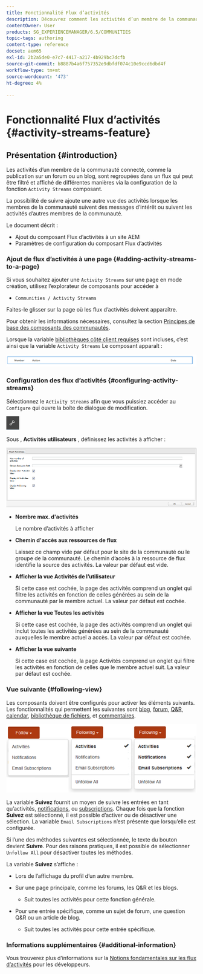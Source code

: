 ```yaml
---
title: Fonctionnalité Flux d’activités
description: Découvrez comment les activités d’un membre de la communauté connecté sont collectées dans un flux que vous pouvez filtrer et afficher via le composant Flux d’activités .
contentOwner: User
products: SG_EXPERIENCEMANAGER/6.5/COMMUNITIES
topic-tags: authoring
content-type: reference
docset: aem65
exl-id: 2b2a5de0-e7c7-4417-a217-4b929bc7dcfb
source-git-commit: b8887b4a6f757352e9dbfdf074c10e9ccd6dbd4f
workflow-type: tm+mt
source-wordcount: '473'
ht-degree: 4%

---
```


# Fonctionnalité Flux d’activités {#activity-streams-feature}

## Présentation {#introduction}

Les activités d’un membre de la communauté connecté, comme la publication sur un forum ou un blog, sont regroupées dans un flux qui peut être filtré et affiché de différentes manières via la configuration de la fonction `Activity Streams` composant.

La possibilité de suivre ajoute une autre vue des activités lorsque les membres de la communauté suivent des messages d’intérêt ou suivent les activités d’autres membres de la communauté.

Le document décrit :

* Ajout du composant Flux d’activités à un site AEM
* Paramètres de configuration du composant Flux d’activités

### Ajout de flux d’activités à une page {#adding-activity-streams-to-a-page}

Si vous souhaitez ajouter une `Activity Streams` sur une page en mode création, utilisez l’explorateur de composants pour accéder à

* `Communities / Activity Streams`

Faites-le glisser sur la page où les flux d’activités doivent apparaître.

Pour obtenir les informations nécessaires, consultez la section [Principes de base des composants des communautés](/help/communities/basics.md).

Lorsque la variable [bibliothèques côté client requises](/help/communities/essentials-activities.md#essentials-for-client-side) sont incluses, c’est ainsi que la variable `Activity Streams` Le composant apparaît :

![activity-streams](assets/activity-component.png)

### Configuration des flux d’activités {#configuring-activity-streams}

Sélectionnez le `Activity Streams` afin que vous puissiez accéder au `Configure` qui ouvre la boîte de dialogue de modification.

![configure](assets/configure-new.png)

Sous , **Activités utilisateurs** , définissez les activités à afficher :

![user-activities](assets/user-activities.png)

* **Nombre max. d&#39;activités**

  Le nombre d’activités à afficher

* **Chemin d&#39;accès aux ressources de flux**

  Laissez ce champ vide par défaut pour le site de la communauté ou le groupe de la communauté. Le chemin d’accès à la ressource de flux identifie la source des activités. La valeur par défaut est vide.

* **Afficher la vue Activités de l’utilisateur**

  Si cette case est cochée, la page des activités comprend un onglet qui filtre les activités en fonction de celles générées au sein de la communauté par le membre actuel. La valeur par défaut est cochée.

* **Afficher la vue Toutes les activités**

  Si cette case est cochée, la page des activités comprend un onglet qui inclut toutes les activités générées au sein de la communauté auxquelles le membre actuel a accès. La valeur par défaut est cochée.

* **Afficher la vue suivante**

  Si cette case est cochée, la page Activités comprend un onglet qui filtre les activités en fonction de celles que le membre actuel suit. La valeur par défaut est cochée.

### Vue suivante {#following-view}

Les composants doivent être configurés pour activer les éléments suivants. Les fonctionnalités qui permettent les suivantes sont [blog](/help/communities/blog-feature.md), [forum](/help/communities/forum.md), [Q&amp;R](/help/communities/working-with-qna.md), [calendar](/help/communities/calendar.md), [bibliothèque de fichiers](/help/communities/file-library.md), et [commentaires](/help/communities/comments.md).

![after-view](assets/following-activities.png)

La variable **Suivez** fournit un moyen de suivre les entrées en tant qu’activités, [notifications](/help/communities/notifications.md), ou [subscriptions](/help/communities/subscriptions.md). Chaque fois que la fonction **Suivez** est sélectionné, il est possible d’activer ou de désactiver une sélection. La variable `Email Subscriptions` n’est présente que lorsqu’elle est configurée.

Si l’une des méthodes suivantes est sélectionnée, le texte du bouton devient **Suivre**. Pour des raisons pratiques, il est possible de sélectionner `Unfollow All` pour désactiver toutes les méthodes.

La variable **Suivez** s’affiche :

* Lors de l’affichage du profil d’un autre membre.
* Sur une page principale, comme les forums, les Q&amp;R et les blogs.

   * Suit toutes les activités pour cette fonction générale.

* Pour une entrée spécifique, comme un sujet de forum, une question Q&amp;R ou un article de blog.

   * Suit toutes les activités pour cette entrée spécifique.

### Informations supplémentaires {#additional-information}

Vous trouverez plus d’informations sur la [Notions fondamentales sur les flux d’activités](/help/communities/essentials-activities.md) pour les développeurs.
